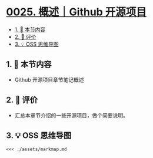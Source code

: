 # [0025. 概述｜Github 开源项目](https://github.com/tnotesjs/TNotes.git-notes/tree/main/notes/0025.%20%E6%A6%82%E8%BF%B0%EF%BD%9CGithub%20%E5%BC%80%E6%BA%90%E9%A1%B9%E7%9B%AE)

<!-- region:toc -->

- [1. 🎯 本节内容](#1--本节内容)
- [2. 🫧 评价](#2--评价)
- [3. 💡 OSS 思维导图](#3--oss-思维导图)

<!-- endregion:toc -->

## 1. 🎯 本节内容

- Github 开源项目章节笔记概述

## 2. 🫧 评价

- 汇总本章节介绍的一些开源项目，做个简要说明。

## 3. 💡 OSS 思维导图

```markmap
<<< ./assets/markmap.md
```
